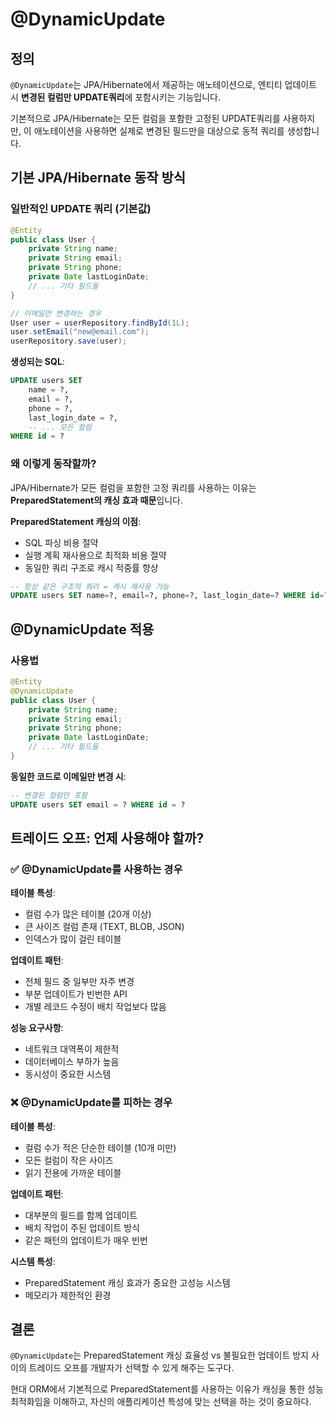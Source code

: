 # @DynamicUpdate

## 정의

`@DynamicUpdate`는 JPA/Hibernate에서 제공하는 애노테이션으로, 엔티티 업데이트 시 **변경된 컬럼만 UPDATE쿼리**에 포함시키는 기능입니다.

기본적으로 JPA/Hibernate는 모든 컬럼을 포함한 고정된 UPDATE쿼리를 사용하지만, 이 애노테이션을 사용하면 실제로 변경된 필드만을 대상으로 동적 쿼리를 생성합니다.

## 기본 JPA/Hibernate 동작 방식

### 일반적인 UPDATE 쿼리 (기본값)

```java
@Entity
public class User {
    private String name;
    private String email;
    private String phone;
    private Date lastLoginDate;
    // ... 기타 필드들
}

// 이메일만 변경하는 경우
User user = userRepository.findById(1L);
user.setEmail("new@email.com");
userRepository.save(user);
```

**생성되는 SQL**:

```sql
UPDATE users SET
    name = ?,
    email = ?,
    phone = ?,
    last_login_date = ?,
    -- ... 모든 컬럼
WHERE id = ?
```

### 왜 이렇게 동작할까?

JPA/Hibernate가 모든 컬럼을 포함한 고정 쿼리를 사용하는 이유는 **PreparedStatement의 캐싱 효과 때문**입니다.

**PreparedStatement 캐싱의 이점**:

- SQL 파싱 비용 절약
- 실행 계획 재사용으로 최적화 비용 절약
- 동일한 쿼리 구조로 캐시 적중률 향상

```sql
-- 항상 같은 구조의 쿼리 = 캐시 재사용 가능
UPDATE users SET name=?, email=?, phone=?, last_login_date=? WHERE id=?
```

## @DynamicUpdate 적용

### 사용법

```java
@Entity
@DynamicUpdate
public class User {
    private String name;
    private String email;
    private String phone;
    private Date lastLoginDate;
    // ... 기타 필드들
}
```

**동일한 코드로 이메일만 변경 시**:

```sql
-- 변경된 컬럼만 포함
UPDATE users SET email = ? WHERE id = ?
```

## 트레이드 오프: 언제 사용해야 할까?

### ✅ @DynamicUpdate를 사용하는 경우

**테이블 특성**:

- 컬럼 수가 많은 테이블 (20개 이상)
- 큰 사이즈 컬럼 존재 (TEXT, BLOB, JSON)
- 인덱스가 많이 걸린 테이블

**업데이트 패턴**:

- 전체 필드 중 일부만 자주 변경
- 부분 업데이트가 빈번한 API
- 개별 레코드 수정이 배치 작업보다 많음

**성능 요구사항**:

- 네트워크 대역폭이 제한적
- 데이터베이스 부하가 높음
- 동시성이 중요한 시스템

### ❌ @DynamicUpdate를 피하는 경우

**테이블 특성**:

- 컬럼 수가 적은 단순한 테이블 (10개 미만)
- 모든 컬럼이 작은 사이즈
- 읽기 전용에 가까운 테이블

**업데이트 패턴**:

- 대부분의 필드를 함께 업데이트
- 배치 작업이 주된 업데이트 방식
- 같은 패턴의 업데이트가 매우 빈번

**시스템 특성**:

- PreparedStatement 캐싱 효과가 중요한 고성능 시스템
- 메모리가 제한적인 환경

## 결론

`@DynamicUpdate`는 PreparedStatement 캐싱 효율성 vs 불필요한 업데이트 방지 사이의 트레이드 오프를 개발자가 선택할 수 있게 해주는 도구다.

현대 ORM에서 기본적으로 PreparedStatement를 사용하는 이유가 캐싱을 통한 성능 최적화임을 이해하고, 자신의 애플리케이션 특성에 맞는 선택을 하는 것이 중요하다.
